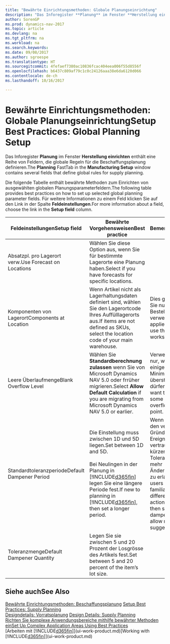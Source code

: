 ```yaml
---
title: "Bewährte Einrichtungsmethoden: Globale Planungseinrichtung"
description: "Das Inforegister **Planung** im Fenster **Herstellung einrichten** enthält eine Reihe von Feldern, die globale Regeln für die Beschaffungsplanung definieren."
author: SorenGP
ms.prod: dynamics-nav-2017
ms.topic: article
ms.devlang: na
ms.tgt_pltfrm: na
ms.workload: na
ms.search.keywords: 
ms.date: 09/08/2017
ms.author: sgroespe
ms.translationtype: HT
ms.sourcegitcommit: 4fefaef7380ac10836fcac404eea006f55d8556f
ms.openlocfilehash: b6437c809af79c1c0c24126aaa38e6da6120d066
ms.contentlocale: de-ch
ms.lasthandoff: 10/16/2017

---
```

# <a name="setup-best-practices-global-planning-setup"></a><span data-ttu-id="21ad9-103">Bewährte Einrichtungsmethoden: Globale Planungseinrichtung</span><span class="sxs-lookup"><span data-stu-id="21ad9-103">Setup Best Practices: Global Planning Setup</span></span>
<span data-ttu-id="21ad9-104">Das Inforegister **Planung** im Fenster **Herstellung einrichten** enthält eine Reihe von Feldern, die globale Regeln für die Beschaffungsplanung definieren.</span><span class="sxs-lookup"><span data-stu-id="21ad9-104">The **Planning** FastTab in the **Manufacturing Setup** window contains several fields that define global rules for supply planning.</span></span>  

 <span data-ttu-id="21ad9-105">Die folgende Tabelle enthält bewährte Methoden zum Einrichten von ausgewählten globalen Planungsparameterfeldern.</span><span class="sxs-lookup"><span data-stu-id="21ad9-105">The following table provides best practices on how to set up selected global planning parameter fields.</span></span> <span data-ttu-id="21ad9-106">Für weitere Informationen zu einem Feld klicken Sie auf den Link in der Spalte **Feldeinstellungen**.</span><span class="sxs-lookup"><span data-stu-id="21ad9-106">For more information about a field, choose the link in the **Setup field** column.</span></span>  

|<span data-ttu-id="21ad9-107">Feldeinstellungen</span><span class="sxs-lookup"><span data-stu-id="21ad9-107">Setup field</span></span>|<span data-ttu-id="21ad9-108">Bewährte Vorgehensweisen</span><span class="sxs-lookup"><span data-stu-id="21ad9-108">Best practice</span></span>|<span data-ttu-id="21ad9-109">Bemerkung</span><span class="sxs-lookup"><span data-stu-id="21ad9-109">Comment</span></span>|  
|-----------------|-------------------|-------------|  
|<span data-ttu-id="21ad9-110">Absatzpl. pro Lagerort verw.</span><span class="sxs-lookup"><span data-stu-id="21ad9-110">Use Forecast on Locations</span></span>|<span data-ttu-id="21ad9-111">Wählen Sie diese Option aus, wenn Sie für bestimmte Lagerorte eine Planung haben.</span><span class="sxs-lookup"><span data-stu-id="21ad9-111">Select if you have forecasts for specific locations.</span></span>||  
|<span data-ttu-id="21ad9-112">Komponenten von Lagerort</span><span class="sxs-lookup"><span data-stu-id="21ad9-112">Components at Location</span></span>|<span data-ttu-id="21ad9-113">Wenn Artikel nicht als Lagerhaltungsdaten definiert sind, wählen Sie den Lagerortcode Ihres Auffülllagerorts aus.</span><span class="sxs-lookup"><span data-stu-id="21ad9-113">If items are not defined as SKUs, select the location code of your main warehouse.</span></span>|<span data-ttu-id="21ad9-114">Dies gilt auch, wenn Sie nur den Bestellvorschlag verwenden.</span><span class="sxs-lookup"><span data-stu-id="21ad9-114">This also applies if you only use the requisition worksheet.</span></span>|  
|<span data-ttu-id="21ad9-115">Leere Überlaufmenge</span><span class="sxs-lookup"><span data-stu-id="21ad9-115">Blank Overflow Level</span></span>|<span data-ttu-id="21ad9-116">Wählen Sie **Standardberechnung zulassen** wenn Sie von Microsoft Dynamics NAV 5.0 oder frrüher migrieren.</span><span class="sxs-lookup"><span data-stu-id="21ad9-116">Select **Allow Default Calculation** if you are migrating from Microsoft Dynamics NAV 5.0 or earlier.</span></span>|<span data-ttu-id="21ad9-117">Verwenden Sie dies nur, wenn alle oder einige Artikel den Minimalbestand übersteigen dürfen.</span><span class="sxs-lookup"><span data-stu-id="21ad9-117">Use only if you want to allow all or some of your items to overflow the reorder point.</span></span>|  
|<span data-ttu-id="21ad9-118">Standardtoleranzperiode</span><span class="sxs-lookup"><span data-stu-id="21ad9-118">Default Dampener Period</span></span>|<span data-ttu-id="21ad9-119">Die Einstellung muss zwischen 1D und 5D liegen.</span><span class="sxs-lookup"><span data-stu-id="21ad9-119">Set between 1D and 5D.</span></span><br /><br /> <span data-ttu-id="21ad9-120">Bei Neulingen in der Planung in [!INCLUDE[d365fin](includes/d365fin_md.md)] legen Sie eine längere Periode fest.</span><span class="sxs-lookup"><span data-stu-id="21ad9-120">If new to planning in [!INCLUDE[d365fin](includes/d365fin_md.md)], then set a longer period.</span></span>|<span data-ttu-id="21ad9-121">Wenn Benutzer mit den verschiedenen Gründen für Ereignismeldungen vertraut sind, dann kürzen Sie die Toleranzperiode, um mehr Änderungsvorschläge zu erlauben.</span><span class="sxs-lookup"><span data-stu-id="21ad9-121">When users are more familiar with the different reasons for action messages, then shorten the dampener period to allow more change suggestions.</span></span>|  
|<span data-ttu-id="21ad9-122">Toleranzmenge</span><span class="sxs-lookup"><span data-stu-id="21ad9-122">Default Dampener Quantity</span></span>|<span data-ttu-id="21ad9-123">Legen Sie sie zwischen 5 und 20 Prozent der Losgrösse des Artikels fest.</span><span class="sxs-lookup"><span data-stu-id="21ad9-123">Set between 5 and 20 percent of the item’s lot size.</span></span>||  

## <a name="see-also"></a><span data-ttu-id="21ad9-124">Siehe auch</span><span class="sxs-lookup"><span data-stu-id="21ad9-124">See Also</span></span>  
 <span data-ttu-id="21ad9-125">[Bewährte Einrichtungsmethoden: Beschaffungsplanung](setup-best-practices-supply-planning.md) </span><span class="sxs-lookup"><span data-stu-id="21ad9-125">[Setup Best Practices: Supply Planning](setup-best-practices-supply-planning.md) </span></span>  
 <span data-ttu-id="21ad9-126">[Designdetails: Vorratsplanung](design-details-supply-planning.md) </span><span class="sxs-lookup"><span data-stu-id="21ad9-126">[Design Details: Supply Planning](design-details-supply-planning.md) </span></span>  
 [<span data-ttu-id="21ad9-127">Richten Sie komplexe Anwendungsbereiche mithilfe bewährter Methoden ein</span><span class="sxs-lookup"><span data-stu-id="21ad9-127">Set Up Complex Application Areas Using Best Practices</span></span>](set-up-complex-application-areas-using-best-practices.md)  
 <span data-ttu-id="21ad9-128">[Arbeiten mit [!INCLUDE[d365fin](includes/d365fin_md.md)]](ui-work-product.md)</span><span class="sxs-lookup"><span data-stu-id="21ad9-128">[Working with [!INCLUDE[d365fin](includes/d365fin_md.md)]](ui-work-product.md)</span></span>

